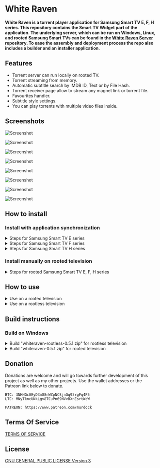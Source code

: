 # White Raven

**White Raven is a torrent player application for Samsung Smart TV E, F, H series. This repository contains the Smart TV Widget part of the application. The underlying server, which can be run on Windows, Linux, and rooted Samsung Smart TVs can be found in the [White Raven Server](https://github.com/silentmurdock/wrserver) repository. To ease the assembly and deployment process the repo also includes a builder and an installer application.**

## Features

- Torrent server can run locally on rooted TV.
- Torrent streaming from memory.
- Automatic subtitle search by IMDB ID, Text or by File Hash.
- Torrent receiver page allow to stream any magnet link or torrent file.
- Favourites handler.
- Subtitle style settings.
- You can play torrents with multiple video files inside.

## Screenshots

![Screenshot](https://user-images.githubusercontent.com/52458669/138864485-19c5730f-13b8-4e87-a080-4bb88483af39.jpg)

![Screenshot](https://user-images.githubusercontent.com/52458669/138864525-5f444c9a-8617-4843-8409-581abd95c769.jpg)

![Screenshot](https://user-images.githubusercontent.com/52458669/137933681-daf33545-09f8-4df4-94d4-d5f18f24d25c.jpg)

![Screenshot](https://user-images.githubusercontent.com/52458669/138864464-b66d3397-4102-49ce-8fa0-4a5a21f87934.jpg)

![Screenshot](https://user-images.githubusercontent.com/52458669/138864811-cf848bf3-689d-46ae-996a-b560745a65df.jpg)

![Screenshot](https://user-images.githubusercontent.com/52458669/138864821-309b54ce-718d-478b-bf48-f5d867bae3c0.jpg)

![Screenshot](https://user-images.githubusercontent.com/52458669/137934439-acfba761-b822-4591-b11a-60b3b3fedc10.jpg)

![Screenshot](https://user-images.githubusercontent.com/52458669/138864986-6e37eea1-b8df-43ec-9a74-3cac29e52710.jpg)

## How to install

### Install with application synchronization
<details>
<summary>Steps for Samsung Smart TV E series</summary>

#### For easier use, the latest version of White Raven is available from an online application synchronization server. This way only the television is required for the installation.

#### First you need to enable developer mode on your Samsung Smart TV E type.
```
1. Open the Smart Hub.
2. Press "Tools" on the remote.
3. Select "Login".
4. Select "Samsung Account".
5. Enter "develop" as your Samsung Account ID.
6. Enter "000000" to the Password field.
7. Press Login.
```
#### Now you can setup server IP and install White Raven.
```
1. Open the Smart Hub.
2. Press "Tools" on the remote.
3. Select "Settings".
4. Select "Development".
5. Check the box to "Agree" to the "Terms of Service Agreement".
6. Select "OK".
7. Select "Setting Server IP".
8. Enter the following IP address: [ 107.189.7.41 ]
9. Select "User Application Synchronisation".
```
#### The television will connect to the server and install White Raven.
**If for some reason the online server is unavailable you can use the prebuilt releases to install White Raven!**
```
1. Download the "whiteraven-0.5.1.zip" file.
2. Download and extract one of the following installer executables according to your operating system: "sync-0.1.0-x32-windows.zip", "sync-0.1.0-x64-windows.zip", "sync-0.1.0-x32-linux.zip", "sync-0.1.0-x64-linux.zip"
3. Start the installer with the following command: sync -widgetfile="whiteraven-0.5.1.zip"   
   [The "-widgetfile" parameter must be set to the previously downloaded "whiteraven-0.5.1.zip" file's path.]
4. Repeat the "setup server IP" process and change the IP address in step 8 to the one shows by the installer.
```
***BE CAREFUL, THE APPLICATION SYNCHRONIZATION REMOVE ALL PREVIOUSLY INSTALLED USER APPS FROM YOUR SAMSUNG SMART TV!***
</details>

<details>
<summary>Steps for Samsung Smart TV F series</summary>

#### For easier use, the latest version of White Raven is available from an online application synchronization server. This way only the television is required for the installation.

#### First you need to enable developer mode on your Samsung Smart TV F type.
```
1. In the main menu scroll down to "Smart Features" and press the Enter button.
2. Select "Samsung Account".
3. Select "Log In".
4. In the E-mail field enter "develop".
5. Leave the password field empty.
6. Press "Login".
7. Exit from all the menus.
```
#### Now you can setup server IP and install White Raven.
```
1. Press the Smart Hub button on the remote and scroll to Apps.
2. Select "More Apps" at the bottom of the screen.
3. Select "Options" at the top right corner of the screen.
4. Select "IP Setting".
5. Enter the following IP address: [ 107.189.7.41 ]
6. Choose "Start App Sync" from the Options menu.
```
#### The television will connect to the server and install White Raven.
**If for some reason the online server is unavailable you can use the prebuilt releases to install White Raven!**
```
1. Download the "whiteraven-0.5.1.zip" file.
2. Download and extract one of the following installer executables according to your operating system: "sync-0.1.0-x32-windows.zip", "sync-0.1.0-x64-windows.zip", "sync-0.1.0-x32-linux.zip", "sync-0.1.0-x64-linux.zip"
3. Start the installer with the following command: sync -widgetfile="whiteraven-0.5.1.zip"
   [The "-widgetfile" parameter must be set to the previously downloaded "whiteraven-0.5.1.zip" file's path.]
4. Repeat the "setup server IP" process and change the IP address in step 5 to the one shows by the installer.
```
***BE CAREFUL, THE APPLICATION SYNCHRONIZATION REMOVE ALL PREVIOUSLY INSTALLED USER APPS FROM YOUR SAMSUNG SMART TV!***
</details>

<details>
<summary>Steps for Samsung Smart TV H series</summary>

#### For easier use, the latest version of White Raven is available from an online application synchronization server. This way only the television is required for the installation.

#### First you need to enable developer mode on your Samsung Smart TV H type.
```
1. In the main menu select "Smart Hub".
2. Select "Samsung Account."
3. Select "Login".
4. Enter "develop" as the username.
5. Enter "000000" as the password.
6. Press "Login".
```
#### Now you can setup server IP and install White Raven.
```
1. Press the Smart Hub button on the remote and go to My App's list.
2. Select any of the existing apps and keep holding the "OK" button in the remote until a pop up window appears.
3. Select "IP Setting".
4. Enter the following IP address: [ 107.189.7.41 ]
5. Select any of the existing apps and keep holding the "OK" button in the remote until the previous pop up window appears.
6. Choose "Start User App Sync" from the options.
```
#### The television will connect to the server and install White Raven.
**If for some reason the online server is unavailable you can use the prebuilt releases to install White Raven!**
```
1. Download the "whiteraven-0.5.1.zip" file.
2. Download and extract one of the following installer executables according to your operating system: "sync-0.1.0-x32-windows.zip", "sync-0.1.0-x64-windows.zip", "sync-0.1.0-x32-linux.zip", "sync-0.1.0-x64-linux.zip"
3. Start the installer with the following command: sync -widgetfile="whiteraven-0.5.1.zip"
   [The "-widgetfile" parameter must be set to the previously downloaded "whiteraven-0.5.1.zip" file's path.]
4. Repeat the "setup server IP" process and change the IP address in step 4 to the one shows by the installer.
```
***BE CAREFUL, THE APPLICATION SYNCHRONIZATION REMOVE ALL PREVIOUSLY INSTALLED USER APPS FROM YOUR SAMSUNG SMART TV!***
</details>

### Install manually on rooted television
<details>
<summary>Steps for rooted Samsung Smart TV E, F, H series</summary>

```
1. Download or build the "whiteraven-0.5.1.zip" file.
2. Connect to your television over FTP/SFTP.
3. Create a folder named as "WhiteRaven" (Case sensitive!) inside the "/mtd_rwcommon/widgets/user" directory.
4. Extract the contents of the "whiteraven-0.5.1.zip" file to this directory.
5. Reboot your television.
6. After reboot White Raven should show up in the apps section.
```
</details>

## How to use

<details>
<summary>Use on a rooted television</summary>

#### On a rooted televison White Raven works as a standalone application. You just need to start it to watch videos.
</details>

<details>
<summary>Use on a rootless television</summary>

#### For a rootless television the underlying server must run on an external device that connected to the same local network. You can download prebuilt servers for Windows or Linux from the [White Raven Server](https://github.com/silentmurdock/wrserver/releases/tag/v0.5.1) release page.
```
1. Extract and run the downloaded server.
   [You may need to allow it to access the Internet.]
2. Start the White Raven application on the television.
   [If all goes well, it will automatically find the server and connect to it.]
```
</details>

## Build instructions

### Build on Windows
<details>
<summary>Build "whiteraven-rootless-0.5.1.zip" for rootless television</summary>

#### Build "whiteraven-rootless-0.5.1.zip":
```
set GO111MODULE=on
go run build.go rootless
```
</details>

<details>
<summary>Build "whiteraven-0.5.1.zip" for rooted television</summary>

#### To create the widget, you need to download the prebuilt "wrserver-0.5.1-armv7-linux.tar.gz" ARM server executable from [White Raven Server](https://github.com/silentmurdock/wrserver/releases/tag/v0.5.1) release page or need to build it yourself with the following commands.

#### Build "wrserver" for ARM:
```
set GO111MODULE=on
set GOOS=linux
set GOARCH=arm
set GOARM=7
go build -ldflags="-s -w" -o wrserver
```

#### Now you can able to make the White Raven widget by specifying the "-serverfile" parameter in the following build command. The "-serverfile" parameter must be set to the previously built or downloaded "wrserver" file's path.

#### Build "whiteraven-0.5.1.zip":
```
set GO111MODULE=on
go run build.go rooted -serverfile="wrserver"
```
</details>

## Donation
Donations are welcome and will go towards further development of this project as well as my other projects. Use the wallet addresses or the Patreon link below to donate.
```
BTC: 3NHNGcGEyD3m88nWZpNCSjnGq95rgFq4P5
LTC: MNyTkncUNkLgv8TCuPn69NVvBXnEsrtWcW
```
```
PATREON: https://www.patreon.com/murdock
```

## Terms Of Service
[TERMS OF SERVICE](TOS)

## License
[GNU GENERAL PUBLIC LICENSE Version 3](LICENSE)